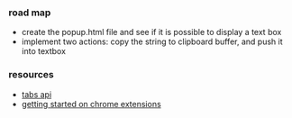 ### road map
- create the popup.html file and see if it is possible to display a text box
- implement two actions: copy the string to clipboard buffer, and push it into textbox


### resources
- [tabs api](https://developer.chrome.com/extensions/tabs#method-query)
- [getting started on chrome extensions](https://developer.chrome.com/extensions/getstarted)
